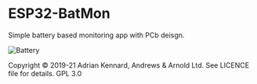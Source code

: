# ESP32-BatMon

Simple battery based monitoring app with PCb deisgn.

![Battery](https://user-images.githubusercontent.com/996983/119488601-a9e11300-bd52-11eb-8f39-9f28214a056b.png)

Copyright © 2019-21 Adrian Kennard, Andrews & Arnold Ltd. See LICENCE file for details. GPL 3.0
